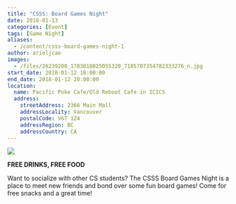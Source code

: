 ```yaml
---
title: "CSSS: Board Games Night"
date: 2018-01-13
categories: [Event]
tags: [Game Night]
aliases:
  - /content/csss-board-games-night-1
author: arieljcao
images:
  - /files/26239200_1783018025055320_7185707354782333276_n.jpg
start_date: 2018-01-12 18:00:00
end_date: 2018-01-12 20:00:00
location:
  name: Pacific Poke Cafe/Old Reboot Cafe in ICICS
  address:
    streetAddress: 2366 Main Mall
    addressLocality: Vancouver
    postalCode: V6T 1Z4
    addressRegion: BC
    addressCountry: CA
---
```


![](/files/26239200_1783018025055320_7185707354782333276_n.jpg)

**FREE DRINKS, FREE FOOD**

Want to socialize with other CS students? The CSSS Board Games Night is a place to meet new friends and bond over some fun board games! Come for free snacks and a great time!
